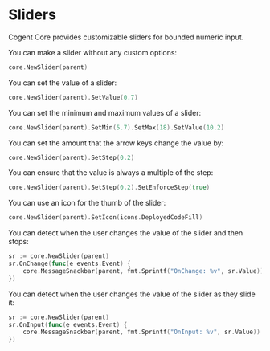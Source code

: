 # Sliders

Cogent Core provides customizable sliders for bounded numeric input.

You can make a slider without any custom options:

```Go
core.NewSlider(parent)
```

You can set the value of a slider:

```Go
core.NewSlider(parent).SetValue(0.7)
```

You can set the minimum and maximum values of a slider:

```Go
core.NewSlider(parent).SetMin(5.7).SetMax(18).SetValue(10.2)
```

You can set the amount that the arrow keys change the value by:

```Go
core.NewSlider(parent).SetStep(0.2)
```

You can ensure that the value is always a multiple of the step:

```Go
core.NewSlider(parent).SetStep(0.2).SetEnforceStep(true)
```

You can use an icon for the thumb of the slider:

```Go
core.NewSlider(parent).SetIcon(icons.DeployedCodeFill)
```

You can detect when the user changes the value of the slider and then stops:

```Go
sr := core.NewSlider(parent)
sr.OnChange(func(e events.Event) {
    core.MessageSnackbar(parent, fmt.Sprintf("OnChange: %v", sr.Value))
})
```

You can detect when the user changes the value of the slider as they slide it:

```Go
sr := core.NewSlider(parent)
sr.OnInput(func(e events.Event) {
    core.MessageSnackbar(parent, fmt.Sprintf("OnInput: %v", sr.Value))
})
```
